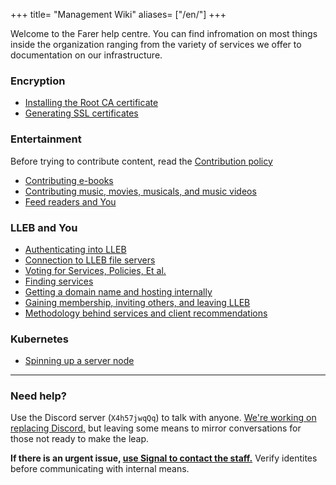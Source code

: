 +++
title= "Management Wiki"
aliases= ["/en/"]
+++

Welcome to the Farer help centre. You can find infromation on most things inside the organization ranging from the variety of services we offer to documentation on our infrastructure.

### Encryption
- [Installing the Root CA certificate](@/encryption/install_root_ca.md)
- [Generating SSL certificates](@/encryption/generate_ssl.md)

### Entertainment
Before trying to contribute content, read the [Contribution policy](@/farer-and-you/contribution_policy.md)
- [Contributing e-books](@/entertainment/contribute_opds.md)
- [Contributing music, movies, musicals, and music videos](@/entertainment/contribute_plex.md)
- [Feed readers and You](@/entertainment/feed_readers.md)

### LLEB and You
- [Authenticating into LLEB](@/farer-and-you/authentication.md)
- [Connection to LLEB file servers](@/farer-and-you/remote.md)
- [Voting for Services, Policies, Et al.](@/farer-and-you/voting.md)
- [Finding services](@/farer-and-you/find_services.md)
- [Getting a domain name and hosting internally](@/farer-and-you/domains_and_hosting.md)
- [Gaining membership, inviting others, and leaving LLEB](@/farer-and-you/membership.md)
- [Methodology behind services and client recommendations](@/farer-and-you/app_choice.md)

### Kubernetes
- [Spinning up a server node](@/kubernetes/server.md)

---

### Need help?
Use the Discord server (`X4h57jwqQq`) to talk with anyone. [We're working on replacing Discord,](https://github.com/LLEB-ME/wiki/issues/4) but leaving some means to mirror conversations for those not ready to make the leap.

**If there is an urgent issue, [use Signal to contact the staff.](https://signal.group/#CjQKIB4aklX7oIdMxAQGz5k01VjSn0q72AbkSBOWPlYP9ipUEhAg14RS_NU5lSVarHEL58XF)** Verify identites before communicating with internal means.